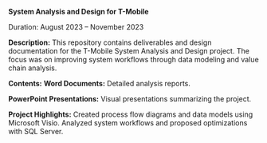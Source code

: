 **System Analysis and Design for T-Mobile**

Duration: August 2023 – November 2023

**Description:**
This repository contains deliverables and design documentation for the T-Mobile System Analysis and Design project. The focus was on improving system workflows through data modeling and value chain analysis.

**Contents:**
**Word Documents:** Detailed analysis reports.

**PowerPoint Presentations:** Visual presentations summarizing the project.


**Project Highlights:**
Created process flow diagrams and data models using Microsoft Visio.
Analyzed system workflows and proposed optimizations with SQL Server.
